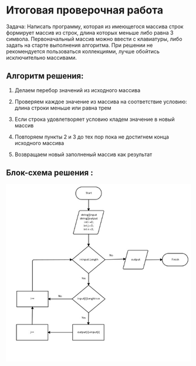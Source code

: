 # Итоговая проверочная работа 

Задача: Написать программу, которая из имеющегося массива строк формирует массив из строк, длина которых меньше либо равна 3 символа. Первоначальный массив можно ввести с клавиатуры, либо задать на старте выполнения алгоритма. При решении не рекомендуется пользоваться коллекциями, лучше обойтись исключительно массивами.

## Алгоритм решения:

1) Делаем перебор значений из исходного массива

2) Проверяем каждое значение из массива на соответствие условию: длина строки меньше или равна трем

3) Если строка удовлетворяет условию кладем значение в новый массив

4) Повторяем пункты 2 и 3 до тех пор пока не достигнем конца исходного массива
5) Возвращаем новый заполненый массив как результат

## Блок-схема решения : 
![](scheme.jpeg)
